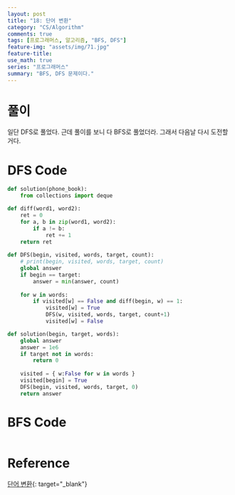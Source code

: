 ```yaml
---
layout: post
title: "18: 단어 변환"
category: "CS/Algorithm"
comments: true
tags: [프로그래머스, 알고리즘, "BFS, DFS"]
feature-img: "assets/img/71.jpg"
feature-title:
use_math: true
series: "프로그래머스"
summary: "BFS, DFS 문제이다."
---
```




# 풀이

일단 DFS로 풀었다. 근데 풀이를 보니 다 BFS로 풀었더라. 그래서 다음날 다시 도전할 거다.

# DFS Code

```python
def solution(phone_book):
    from collections import deque

def diff(word1, word2):
    ret = 0
    for a, b in zip(word1, word2):
        if a != b:
            ret += 1
    return ret
    
def DFS(begin, visited, words, target, count):
    # print(begin, visited, words, target, count)
    global answer
    if begin == target:
        answer = min(answer, count)
    
    for w in words:
        if visited[w] == False and diff(begin, w) == 1:
            visited[w] = True
            DFS(w, visited, words, target, count+1)
            visited[w] = False

def solution(begin, target, words):
    global answer
    answer = 1e6
    if target not in words:
        return 0
    
    visited = { w:False for w in words }
    visited[begin] = True
    DFS(begin, visited, words, target, 0)
    return answer
```

# BFS Code

```python

```

# Reference

[단어 변환](https://programmers.co.kr/learn/courses/30/lessons/42557){: target="\_blank"}
